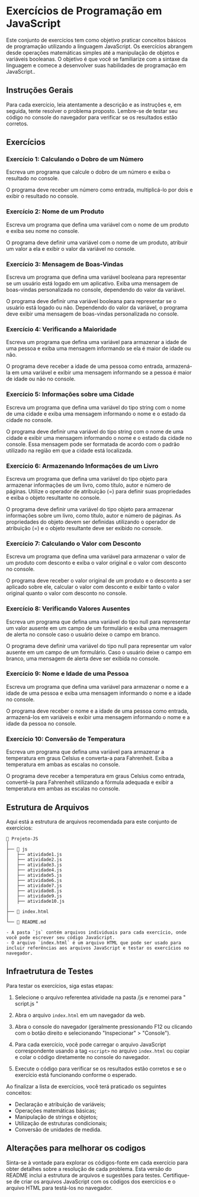 
# Exercícios de Programação em JavaScript

Este conjunto de exercícios tem como objetivo praticar conceitos básicos de programação utilizando a linguagem JavaScript. Os exercícios abrangem desde operações matemáticas simples até a manipulação de objetos e variáveis booleanas. O objetivo é que você se familiarize com a sintaxe da linguagem e comece a desenvolver suas habilidades de programação em JavaScript..

## Instruções Gerais

Para cada exercício, leia atentamente a descrição e as instruções e, em seguida, tente resolver o problema proposto. Lembre-se de testar seu código no console do navegador para verificar se os resultados estão corretos.

## Exercícios

### Exercício 1: Calculando o Dobro de um Número

Escreva um programa que calcule o dobro de um número e exiba o resultado no console.

O programa deve receber um número como entrada, multiplicá-lo por dois e exibir o resultado no console.

### Exercício 2: Nome de um Produto

Escreva um programa que defina uma variável com o nome de um produto e exiba seu nome no console.

O programa deve definir uma variável com o nome de um produto, atribuir um valor a ela e exibir o valor da variável no console.

### Exercício 3: Mensagem de Boas-Vindas

Escreva um programa que defina uma variável booleana para representar se um usuário está logado em um aplicativo. Exiba uma mensagem de boas-vindas personalizada no console, dependendo do valor da variável.

O programa deve definir uma variável booleana para representar se o usuário está logado ou não. Dependendo do valor da variável, o programa deve exibir uma mensagem de boas-vindas personalizada no console.

### Exercício 4: Verificando a Maioridade

Escreva um programa que defina uma variável para armazenar a idade de uma pessoa e exiba uma mensagem informando se ela é maior de idade ou não.

O programa deve receber a idade de uma pessoa como entrada, armazená-la em uma variável e exibir uma mensagem informando se a pessoa é maior de idade ou não no console.

### Exercício 5: Informações sobre uma Cidade

Escreva um programa que defina uma variável do tipo string com o nome de uma cidade e exiba uma mensagem informando o nome e o estado da cidade no console.

O programa deve definir uma variável do tipo string com o nome de uma cidade e exibir uma mensagem informando o nome e o estado da cidade no console. Essa mensagem pode ser formatada de acordo com o padrão utilizado na região em que a cidade está localizada.

### Exercício 6: Armazenando Informações de um Livro

Escreva um programa que defina uma variável do tipo objeto para armazenar informações de um livro, como título, autor e número de páginas. Utilize o operador de atribuição (=) para definir suas propriedades e exiba o objeto resultante no console.

O programa deve definir uma variável do tipo objeto para armazenar informações sobre um livro, como título, autor e número de páginas. As propriedades do objeto devem ser definidas utilizando o operador de atribuição (=) e o objeto resultante deve ser exibido no console.

### Exercício 7: Calculando o Valor com Desconto

Escreva um programa que defina uma variável para armazenar o valor de um produto com desconto e exiba o valor original e o valor com desconto no console.

O programa deve receber o valor original de um produto e o desconto a ser aplicado sobre ele, calcular o valor com desconto e exibir tanto o valor original quanto o valor com desconto no console.

### Exercício 8: Verificando Valores Ausentes

Escreva um programa que defina uma variável do tipo null para representar um valor ausente em um campo de um formulário e exiba uma mensagem de alerta no console caso o usuário deixe o campo em branco.

O programa deve definir uma variável do tipo null para representar um valor ausente em um campo de um formulário. Caso o usuário deixe o campo em branco, uma mensagem de alerta deve ser exibida no console.

### Exercício 9: Nome e Idade de uma Pessoa

Escreva um programa que defina uma variável para armazenar o nome e a idade de uma pessoa e exiba uma mensagem informando o nome e a idade no console.

O programa deve receber o nome e a idade de uma pessoa como entrada, armazená-los em variáveis e exibir uma mensagem informando o nome e a idade da pessoa no console.

### Exercício 10: Conversão de Temperatura

Escreva um programa que defina uma variável para armazenar a temperatura em graus Celsius e converta-a para Fahrenheit. Exiba a temperatura em ambas as escalas no console.

O programa deve receber a temperatura em graus Celsius como entrada, convertê-la para Fahrenheit utilizando a fórmula adequada e exibir a temperatura em ambas as escalas no console.



## Estrutura de Arquivos

Aqui está a estrutura de arquivos recomendada para este conjunto de exercícios:

```
📁 Projeto-JS
│
├── 📁 js
│   ├── atividade1.js
│   ├── atividade2.js
│   ├── atividade3.js
│   ├── atividade4.js
│   ├── atividade5.js
│   ├── atividade6.js
│   ├── atividade7.js
│   ├── atividade8.js
│   ├── atividade9.js
│   ├── atividade10.js
│
├── 📄 index.html
│
└── 📄 README.md

- A pasta `js` contém arquivos individuais para cada exercício, onde você pode escrever seu código JavaScript.
- O arquivo `index.html` é um arquivo HTML que pode ser usado para incluir referências aos arquivos JavaScript e testar os exercícios no navegador.

```

## Infraetrutura de Testes

Para testar os exercícios, siga estas etapas: 

1. Selecione o arquivo referentea atividade na pasta /js e renomei para " script.js "

2. Abra o arquivo `index.html` em um navegador da web.

3. Abra o console do navegador (geralmente pressionando F12 ou clicando com o botão direito e selecionando "Inspecionar" > "Console").

4. Para cada exercício, você pode carregar o arquivo JavaScript correspondente usando a tag `<script>` no arquivo `index.html` ou copiar e colar o código diretamente no console do navegador.

5. Execute o código para verificar se os resultados estão corretos e se o exercício está funcionando conforme o esperado.

Ao finalizar a lista de exercícios, você terá praticado os seguintes conceitos:

- Declaração e atribuição de variáveis;
- Operações matemáticas básicas;
- Manipulação de strings e objetos;
- Utilização de estruturas condicionais;
- Conversão de unidades de medida.

## Alterações para melhorar os codigos

Sinta-se à vontade para explorar os códigos-fonte em cada exercício para obter detalhes sobre a resolução de cada problema.
Esta versão do README inclui a estrutura de arquivos e sugestões para testes. Certifique-se de criar os arquivos JavaScript com os códigos dos exercícios e o arquivo HTML para testá-los no navegador.

